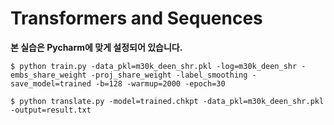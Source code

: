 # Transformers and Sequences

**본 실습은 Pycharm에 맞게 설정되어 있습니다.**

```
$ python train.py -data_pkl=m30k_deen_shr.pkl -log=m30k_deen_shr -embs_share_weight -proj_share_weight -label_smoothing -save_model=trained -b=128 -warmup=2000 -epoch=30
```

```
$ python translate.py -model=trained.chkpt -data_pkl=m30k_deen_shr.pkl -output=result.txt
```

